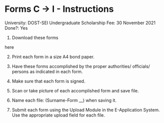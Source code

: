 # Forms C → I - Instructions

University: DOST-SEI Undergraduate Scholarship
Fee: 30 November 2021
Done?: Yes

1. Download these forms

here

2. Print each form in a size A4 bond paper.

3. Have these forms accomplished by the proper authorities/ officials/ persons as indicated in each form.

4. Make sure that each form is signed.

5. Scan or take picture of each accomplished form and save file.

6. Name each file: (Surname-Form __) when saving it.

7. Submit each form using the Upload Module in the E-Application System. Use the appropriate upload field for each file.